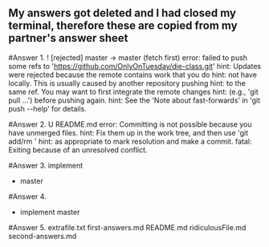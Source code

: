 ## My answers got deleted and I had closed my terminal, therefore these are copied from my partner's answer sheet
#Answer 1. 
 ! [rejected]        master -> master (fetch first)
error: failed to push some refs to 'https://github.com/OnlyOnTuesday/die-class.git'
hint: Updates were rejected because the remote contains work that you do
hint: not have locally. This is usually caused by another repository pushing
hint: to the same ref. You may want to first integrate the remote changes
hint: (e.g., 'git pull ...') before pushing again.
hint: See the 'Note about fast-forwards' in 'git push --help' for details.

#Answer 2.
 U	README.md
error: Committing is not possible because you have unmerged files.
hint: Fix them up in the work tree, and then use 'git add/rm <file>'
hint: as appropriate to mark resolution and make a commit.
fatal: Exiting because of an unresolved conflict.

#Answer 3.
  implement
* master

#Answer 4.
* implement
  master


#Answer 5.
extrafile.txt  first-answers.md  README.md  ridiculousFile.md  second-answers.md
